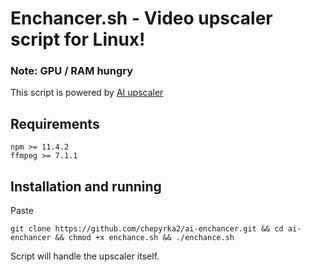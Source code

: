 # Enchancer.sh - Video upscaler script for Linux!
### Note: GPU / RAM hungry
This script is powered by [AI upscaler](https://github.com/tool3/upscaler-cli)

## Requirements
```
npm >= 11.4.2
ffmpeg >= 7.1.1
```
## Installation and running
Paste 
``` 
git clone https://github.com/chepyrka2/ai-enchancer.git && cd ai-enchancer && chmod +x enchance.sh && ./enchance.sh
```
Script will handle the upscaler itself.
